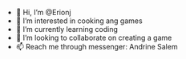 - 👋 Hi, I’m @Erionj
- 👀 I’m interested in cooking ang games
- 🌱 I’m currently learning coding
- 💞️ I’m looking to collaborate on creating a game
- 📫 Reach me through messenger: Andrine Salem

<!---
Erionj/Erionj is a ✨ special ✨ repository because its `README.md` (this file) appears on your GitHub profile.
You can click the Preview link to take a look at your changes.
--->

